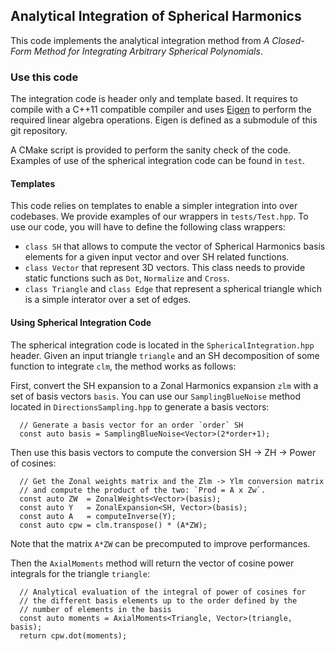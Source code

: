 ## Analytical Integration of Spherical Harmonics ##

This code implements the analytical integration method from *A Closed-Form Method for Integrating Arbitrary Spherical Polynomials*.

### Use this code ###

The integration code is header only and template based. It requires to compile with a C++11 compatible compiler and uses [Eigen](http://eigen.tuxfamily.org) to perform the required linear algebra operations. Eigen is defined as a submodule of this git repository.

A CMake script is provided to perform the sanity check of the code. Examples of use of the spherical integration code can be found in `test`.

#### Templates ####

This code relies on templates to enable a simpler integration into over codebases. We provide examples of our wrappers in `tests/Test.hpp`. To use our code, you will have to define the following class wrappers:

   + `class SH` that allows to compute the vector of Spherical Harmonics basis elements for a given input vector and over SH related functions.
   + `class Vector` that represent 3D vectors. This class needs to provide static functions such as `Dot`, `Normalize` and `Cross`.
   + `class Triangle` and `class Edge` that represent a spherical triangle which is a simple interator over a set of edges.

#### Using Spherical Integration Code ####

The spherical integration code is located in the `SphericalIntegration.hpp` header. Given an input triangle `triangle` and an SH decomposition of some function to integrate `clm`, the method works as follows:

First, convert the SH expansion to a Zonal Harmonics expansion `zlm` with a set of basis vectors `basis`. You can use our `SamplingBlueNoise` method located in `DirectionsSampling.hpp` to generate a basis vectors:

      // Generate a basis vector for an order `order` SH
      const auto basis = SamplingBlueNoise<Vector>(2*order+1);


Then use this basis vectors to compute the conversion SH -> ZH -> Power of cosines:

      // Get the Zonal weights matrix and the Zlm -> Ylm conversion matrix
      // and compute the product of the two: `Prod = A x Zw`.
      const auto ZW  = ZonalWeights<Vector>(basis);
      const auto Y   = ZonalExpansion<SH, Vector>(basis);
      const auto A   = computeInverse(Y);
      const auto cpw = clm.transpose() * (A*ZW);

Note that the matrix `A*ZW` can be precomputed to improve performances.

Then the `AxialMoments` method will return the vector of cosine power integrals for the triangle `triangle`:

      // Analytical evaluation of the integral of power of cosines for
      // the different basis elements up to the order defined by the
      // number of elements in the basis
      const auto moments = AxialMoments<Triangle, Vector>(triangle, basis);
      return cpw.dot(moments);